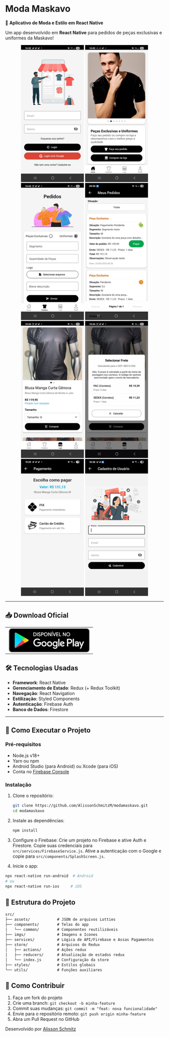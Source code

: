 # Moda Maskavo

📱 **Aplicativo de Moda e Estilo em React Native**

Um app desenvolvido em **React Native** para pedidos de peças exclusívas e uniformes da Maskavo!

<p align="center">
  <img src=".github/screenshot1.jpeg" width="200" />
  <img src=".github/screenshot2.jpeg" width="200" />
  <img src=".github/screenshot3.jpeg" width="200" />
  <img src=".github/screenshot4.jpeg" width="200" />
  <img src=".github/screenshot5.jpeg" width="200" />
  <img src=".github/screenshot6.jpeg" width="200" />
  <img src=".github/screenshot7.jpeg" width="200" />
  <img src=".github/screenshot8.jpeg" width="200" />
</p>

---

## 📥 Download Oficial

<p align="center">
  <table align="center">
    <tr>
      <!-- Google Play -->
      <td align="center" style="padding: 0 10px;">
        <a href="https://play.google.com/store/apps/details?id=com.modamaskavo">
          <img src=".github/google-play-badge.png" alt="Disponível no Google Play" height="80">
        </a>
      </td>
      <!-- App Store
      <td align="center" style="padding: 0 10px;">
        <a href="LINK_APPSTORE">
          <img src=".github/app-store-badge.png" alt="Disponível na App Store" height="60">
        </a>
      </td>
       -->
    </tr>
  </table>
</p>

## 🛠️ Tecnologias Usadas

- **Framework**: React Native
- **Gerenciamento de Estado**: Redux (+ Redux Toolkit)
- **Navegação**: React Navigation
- **Estilização**: Styled Components
- **Autenticação**: Firebase Auth
- **Banco de Dados**: Firestore

---

## 🚀 Como Executar o Projeto

### Pré-requisitos

- Node.js v18+
- Yarn ou npm
- Android Studio (para Android) ou Xcode (para iOS)
- Conta no [Firebase Console](https://console.firebase.google.com/)

### Instalação

1. Clone o repositório:
   ```bash
   git clone https://github.com/AlissonSchmitzM/modamaskavo.git
   cd modamaskavo
   ```
2. Instale as dependências:

   ```bash
   npm install
   ```

3. Configure o Firebase:
   Crie um projeto no Firebase e ative Auth e Firestore.
   Copie suas credenciais para `src/services/FirebaseService.js`.
   Ative a autenticação com o Google e copie para `src/components/SplashScreen.js`.

4. Inicie o app:

```sh
npx react-native run-android  # Android
# ou
npx react-native run-ios     # iOS
```

## 📂 Estrutura do Projeto

```text
src/
├── assets/            # JSON de arquivos Lotties
├── components/        # Telas do app
│   └── common/        # Componentes reutilizáveis
├── imgs/              # Imagens e Icones
├── services/          # Lógica de API/Firebase e Assas Pagamentos
├── store/             # Arquivos do Redux
│   ├── actions/       # Ações redux
│   ├── reducers/      # Atualização de estados redux
│   └── index.js       # Configuração da store
├── styles/            # Estilos globais
└── utils/             # Funções auxiliares
```

## 🔧 Como Contribuir

1. Faça um fork do projeto
2. Crie uma branch: `git checkout -b minha-feature`
3. Commit suas mudanças: `git commit -m "feat: nova funcionalidade"`
4. Envie para o repositório remoto: `git push origin minha-feature`
5. Abra um Pull Request no GitHub

Desenvolvido por [Alisson Schmitz](https://github.com/AlissonSchmitzM)
